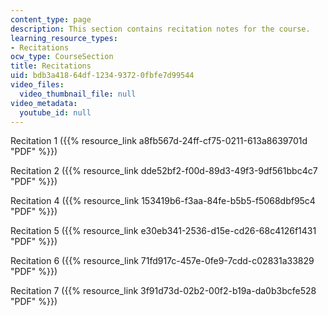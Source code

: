 ```yaml
---
content_type: page
description: This section contains recitation notes for the course.
learning_resource_types:
- Recitations
ocw_type: CourseSection
title: Recitations
uid: bdb3a418-64df-1234-9372-0fbfe7d99544
video_files:
  video_thumbnail_file: null
video_metadata:
  youtube_id: null
---
```


Recitation 1 ({{% resource_link a8fb567d-24ff-cf75-0211-613a8639701d "PDF" %}})

Recitation 2 ({{% resource_link dde52bf2-f00d-89d3-49f3-9df561bbc4c7 "PDF" %}})

Recitation 4 ({{% resource_link 153419b6-f3aa-84fe-b5b5-f5068dbf95c4 "PDF" %}})

Recitation 5 ({{% resource_link e30eb341-2536-d15e-cd26-68c4126f1431 "PDF" %}})

Recitation 6 ({{% resource_link 71fd917c-457e-0fe9-7cdd-c02831a33829 "PDF" %}})

Recitation 7 ({{% resource_link 3f91d73d-02b2-00f2-b19a-da0b3bcfe528 "PDF" %}})